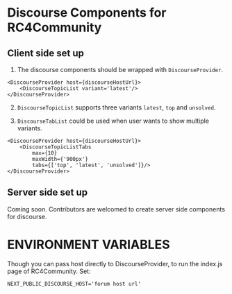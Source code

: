 # Discourse Components for RC4Community

## Client side set up
1. The discourse components should be wrapped with `DiscourseProvider`. 
```
<DiscourseProvider host={discourseHostUrl}>
	<DiscourseTopicList variant='latest'/>
</DiscourseProvider>
```

2. `DiscourseTopicList` supports three variants `latest`, `top` and `unsolved`.

3. `DiscourseTabList` could be used when user wants to show multiple variants.
```
<DiscourseProvider host={discourseHostUrl}>
	<DiscourseTopicListTabs 
		max={10} 
		maxWidth={'900px'} 
		tabs={['top', 'latest', 'unsolved']}/>
</DiscourseProvider>
```

## Server side set up
Coming soon. Contributors are welcomed to create server side components for discourse.

# ENVIRONMENT VARIABLES
Though you can pass host directly to DiscourseProvider, to run the index.js page of RC4Community. Set:
```
NEXT_PUBLIC_DISCOURSE_HOST='forum host url'
```